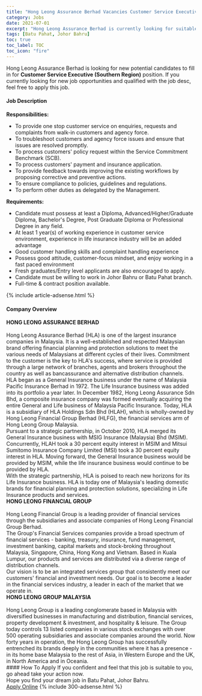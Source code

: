 ```yaml
---
title: "Hong Leong Assurance Berhad Vacancies Customer Service Executive (Southern Region)" 
category: Jobs 
date: 2021-07-01 
excerpt: "Hong Leong Assurance Berhad is currently looking for suitable person to fill in the Customer Service Executive (Southern Region) which based in Batu Pahat, Johor Bahru" 
tags: [Batu Pahat, Johor Bahru] 
toc: true 
toc_label: TOC 
toc_icon: "fire" 
--- 
```


<p>Hong Leong Assurance Berhad is looking for new potential candidates to fill in for <b>Customer Service Executive (Southern Region)</b> position. If you currently looking for new job opportunities and qualified with the job desc, feel free to apply this job.
</p><div><div><h4>Job Description</h4></div><div><div><span><div><div><strong>Responsibilities:</strong></div><ul><li>To provide one stop customer service on enquiries, requests and complaints from walk-in customers and agency force.</li><li>To troubleshoot customers and agency force issues and ensure that issues are resolved promptly.</li><li>To process customers' policy request within the Service Commitment Benchmark (SCB).</li><li>To process customers' payment and insurance application.</li><li>To provide feedback towards improving the existing workflows by proposing corrective and preventive actions.&#160;</li><li>To ensure compliance to policies, guidelines and regulations.</li><li>To perform other duties as delegated by the Management.</li></ul><div><strong>Requirements:</strong></div><ul><li>Candidate must possess at least a Diploma, Advanced/Higher/Graduate Diploma, Bachelor's Degree, Post Graduate Diploma or Professional Degree in any field.</li><li>At least 1 year(s) of working experience in customer service environment, experience in life insurance industry will be an added advantage</li><li>Good customer handling skills and complaint handling experience</li><li>Possess good attitude,&#160;customer-focus mindset, and enjoy working in a fast paced environment</li><li>Fresh graduates/Entry level applicants are also encouraged to apply.</li><li>Candidate must be willing to work in Johor Bahru or Batu Pahat branch.</li><li>Full-time &amp; contract position available.</li></ul></div></span></div></div></div> 
{% include article-adsense.html %} 
<div><div><h4>Company Overview</h4></div><div><div><span><div><div>
<strong>HONG LEONG ASSURANCE BERHAD</strong></div>
<div>
<br>
	Hong Leong Assurance Berhad (HLA) is one of the largest insurance companies in Malaysia. It is a well-established and respected Malaysian brand offering financial planning and protection solutions to meet the various needs of Malaysians at different cycles of their lives. Commitment to the customer is the key to HLA's success, where service is provided through a large network of branches, agents and brokers throughout the country as well as bancassurance and alternative distribution channels.</div>
<div>
	HLA began as a General Insurance business under the name of Malaysia Pacific Insurance Berhad in 1972. The Life Insurance business was added into its portfolio a year later. In December 1982, Hong Leong Assurance Sdn Bhd, a composite insurance company was formed eventually acquiring the entire General and Life business of Malaysia Pacific Insurance. Today, HLA is a subsidiary of HLA Holdings Sdn Bhd (HLAH), which is wholly-owned by Hong Leong Financial Group Berhad (HLFG), the financial services arm of Hong Leong Group Malaysia.</div>
<div>
	Pursuant to a strategic partnership, in October 2010, HLA merged its General Insurance business with MSIG Insurance (Malaysia) Bhd (MSIM). Concurrently, HLAH took a 30 percent equity interest in MSIM and Mitsui Sumitomo Insurance Company Limited (MSI) took a 30 percent equity interest in HLA. Moving forward, the General Insurance business would be provided by MSIM, while the life insurance business would continue to be provided by HLA.</div>
<div>
	With the strategic partnership, HLA is poised to reach new horizons for its Life Insurance business. HLA is today one of Malaysia's leading domestic brands for financial planning and protection solutions, specializing in Life Insurance products and services.</div>
<div>
<strong>HONG LEONG FINANCIAL GROUP</strong></div>
<div>
<br>
	Hong Leong Financial Group is a leading provider of financial services through the subsidiaries and associate companies of Hong Leong Financial Group Berhad.</div>
<div>
	The Group's Financial Services companies provide a broad spectrum of financial services - banking, treasury, insurance, fund management, investment banking, capital markets and stock-broking throughout Malaysia, Singapore, China, Hong Kong and Vietnam. Based in Kuala Lumpur, our products and services are distributed via a diverse range of distribution channels.</div>
<div>
	Our vision is to be an integrated services group that consistently meet our customers' financial and investment needs. Our goal is to become a leader in the financial services industry, a leader in each of the market that we operate in.</div>
<div>
<strong>HONG LEONG GROUP MALAYSIA</strong></div>
<div>
<br>
	Hong Leong Group is a leading conglomerate based in Malaysia with diversified businesses in manufacturing and distribution, financial services, property development &amp; investment, and hospitality &amp; leisure. The Group today controls 13 listed companies in various stock exchanges with over 500 operating subsidiaries and associate companies around the world. Now forty years in operation, the Hong Leong Group has successfully entrenched its brands deeply in the communities where it has a presence - in its home base Malaysia to the rest of Asia, in Western Europe and the UK, in North America and in Oceania.</div></div></span></div></div></div> 
#### How To Apply 
If you confident and feel that this job is suitable to you, go ahead take your action now. <br/> 
Hope you find your dream job in Batu Pahat, Johor Bahru. <br/> 
<a href="https://www.jobstreet.com.my/en/job/customer-service-executive-southern-region-4580775?jobId=jobstreet-my-job-4580775&" class="btn btn--info" target="_blank" rel="nofollow noopenner">Apply Online</a> 
{% include 300-adsense.html %} 